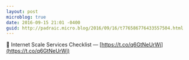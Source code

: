 ```yaml
---
layout: post
microblog: true
date: 2016-09-15 21:01 -0400
guid: http://padraic.micro.blog/2016/09/16/t776586776433557504.html
---
```

🔗 Internet Scale Services Checklist — [https://t.co/q6GtNeUrWj](https://t.co/q6GtNeUrWj)
